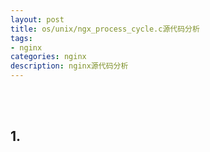 ```yaml
---
layout: post
title: os/unix/ngx_process_cycle.c源代码分析
tags:
- nginx
categories: nginx
description: nginx源代码分析
---
```






<!-- more -->


<br />
<br />


## 1. 










<br />
<br />
<br />

